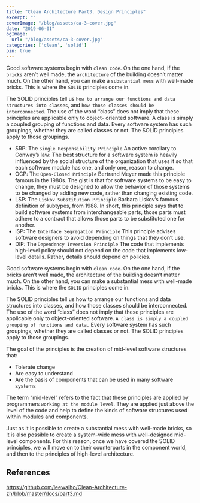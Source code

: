 ```yaml
---
title: "Clean Architecture Part3. Design Principles"
excerpt: ""
coverImage: "/blog/assets/ca-3-cover.jpg"
date: "2019-06-01"
ogImage:
  url: "/blog/assets/ca-3-cover.jpg"
categories: ['clean', 'solid']
pin: true
---
```

Good software systems begin with `clean code`. 
On the one hand, if the `bricks` aren’t well made, the `architecture` of the building doesn’t matter much. 
On the other hand, you can make a `substantial mess` with well-made bricks. This is where the `SOLID` principles come in.

The SOLID principles tell us `how to arrange our functions and data structures into classes`, and `how those classes should be interconnected`. The use of the word “class” does not imply that these principles are applicable only to object- oriented software. A class is simply a coupled grouping of functions and data. Every software system has such groupings, whether they are called classes or not. The SOLID principles apply to those groupings.


- SRP: The `Single Responsibility Principle` An active corollary to Conway’s law: The best structure for a software system is heavily influenced by the social structure of the organization that uses it so that each software module has one, and only one, reason to change.
- OCP: The `Open-Closed Principle` Bertrand Meyer made this principle famous in the 1980s. The gist is that for software systems to be easy to change, they must be designed to allow the behavior of those systems to be changed by adding new code, rather than changing existing code.
- LSP: The `Liskov Substitution Principle` Barbara Liskov’s famous definition of subtypes, from 1988. In short, this principle says that to build software systems from interchangeable parts, those parts must adhere to a contract that allows those parts to be substituted one for another.
- ISP: The `Interface Segregation Principle` This principle advises software designers to avoid depending on things that they don’t use.
- DIP: The `Dependency Inversion Principle` The code that implements high-level policy should not depend on the code that implements low-level details. Rather, details should depend on policies.

Good software systems begin with `clean code`. On the one hand, if the bricks aren’t well made, the architecture of the building doesn’t matter much. On the other hand, you can make a substantial mess with well-made bricks. This is where the `SOLID` principles come in.

The SOLID principles tell us how to arrange our functions and data structures into classes, and how those classes should be interconnected. The use of the word “class” does not imply that these principles are applicable only to object-oriented software. `A class is simply a coupled grouping of functions and data.` Every software system has such groupings, whether they are called classes or not. The SOLID principles apply to those groupings.

The goal of the principles is the creation of mid-level software structures that:
- Tolerate change
- Are easy to understand
- Are the basis of components that can be used in many software systems

The term “mid-level” refers to the fact that these principles are applied by programmers `working at the module level`. They are applied just above the level of the code and help to define the kinds of software structures used within modules and components.

Just as it is possible to create a substantial mess with well-made bricks, so it is also possible to create a system-wide mess with well-designed mid-level components. For this reason, once we have covered the SOLID principles, we will move on to their counterparts in the component world, and then to the principles of high-level architecture.

## References

https://github.com/leewaiho/Clean-Architecture-zh/blob/master/docs/part3.md





